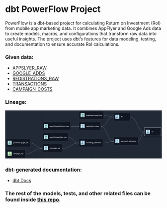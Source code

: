 # dbt PowerFlow Project  
PowerFlow is a dbt-based project for calculating Return on Investment (RoI) from mobile app marketing data. It combines AppFlyer and Google Ads data to create models, macros, and configurations that transform raw data into useful insights. The project uses dbt’s features for data modeling, testing, and documentation to ensure accurate RoI calculations.  
  
### Given data:  
* [APPSLYER_RAW](https://github.com/armandaslid/dbt_powerflow/blob/main/other_files/appsflyer_raw.csv)  
* [GOOGLE_ADDS](https://github.com/armandaslid/dbt_powerflow/blob/main/other_files/google_ads.csv)  
* [REGISTRATIONS_RAW](https://github.com/armandaslid/dbt_powerflow/blob/main/other_files/registrations.csv)  
* [TRANSACTIONS](https://github.com/armandaslid/dbt_powerflow/blob/main/other_files/transactions.csv)
* [CAMPAIGN_COSTS](https://github.com/armandaslid/dbt_powerflow/blob/main/other_files/campaign_costs.csv)  

### Lineage:  
<img src="https://github.com/armandaslid/dbt_powerflow/blob/main/other_files/powerflow_lineage.png" alt="PowerFlow Lineage">  

### dbt-generated documentation:  
* [dbt Docs](https://ga643.us1.dbt.com/accounts/70471823425060/develop/70471823575056/docs/index.html#!/overview)

### The rest of the models, tests, and other related files can be found inside [this repo](https://github.com/armandaslid/dbt_powerflow).
